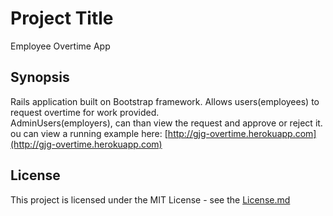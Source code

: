 # Project Title
Employee Overtime App

## Synopsis
Rails application built on Bootstrap framework.  Allows users(employees) to request overtime for work provided.  
AdminUsers(employers), can than view the request and approve or reject it.  
ou can view a running example here: [http://gjg-overtime.herokuapp.com](http://gjg-overtime.herokuapp.com)





## License 
This project is licensed under the MIT License - see the [License.md](https://github.com/Grego22/Employee_Time_Clock/blob/master/Docs/License.md) 